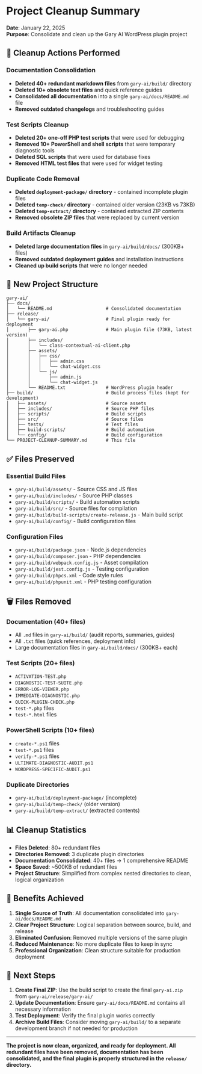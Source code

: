 # Project Cleanup Summary

**Date**: January 22, 2025  
**Purpose**: Consolidate and clean up the Gary AI WordPress plugin project

## 🧹 Cleanup Actions Performed

### Documentation Consolidation
- **Deleted 40+ redundant markdown files** from `gary-ai/build/` directory
- **Deleted 10+ obsolete text files** and quick reference guides
- **Consolidated all documentation** into a single `gary-ai/docs/README.md` file
- **Removed outdated changelogs** and troubleshooting guides

### Test Scripts Cleanup
- **Deleted 20+ one-off PHP test scripts** that were used for debugging
- **Removed 10+ PowerShell and shell scripts** that were temporary diagnostic tools
- **Deleted SQL scripts** that were used for database fixes
- **Removed HTML test files** that were used for widget testing

### Duplicate Code Removal
- **Deleted `deployment-package/` directory** - contained incomplete plugin files
- **Deleted `temp-check/` directory** - contained older version (23KB vs 73KB)
- **Deleted `temp-extract/` directory** - contained extracted ZIP contents
- **Removed obsolete ZIP files** that were replaced by current version

### Build Artifacts Cleanup
- **Deleted large documentation files** in `gary-ai/build/docs/` (300KB+ files)
- **Removed outdated deployment guides** and installation instructions
- **Cleaned up build scripts** that were no longer needed

## 📁 New Project Structure

```
gary-ai/
├── docs/
│   └── README.md                    # Consolidated documentation
├── release/
│   └── gary-ai/                     # Final plugin ready for deployment
│       ├── gary-ai.php              # Main plugin file (73KB, latest version)
│       ├── includes/
│       │   └── class-contextual-ai-client.php
│       ├── assets/
│       │   ├── css/
│       │   │   ├── admin.css
│       │   │   └── chat-widget.css
│       │   └── js/
│       │       ├── admin.js
│       │       └── chat-widget.js
│       └── README.txt               # WordPress plugin header
├── build/                           # Build process files (kept for development)
│   ├── assets/                      # Source assets
│   ├── includes/                    # Source PHP files
│   ├── scripts/                     # Build scripts
│   ├── src/                         # Source files
│   ├── tests/                       # Test files
│   ├── build-scripts/               # Build automation
│   └── config/                      # Build configuration
└── PROJECT-CLEANUP-SUMMARY.md       # This file
```

## ✅ Files Preserved

### Essential Build Files
- `gary-ai/build/assets/` - Source CSS and JS files
- `gary-ai/build/includes/` - Source PHP classes
- `gary-ai/build/scripts/` - Build automation scripts
- `gary-ai/build/src/` - Source files for compilation
- `gary-ai/build/build-scripts/create-release.js` - Main build script
- `gary-ai/build/config/` - Build configuration files

### Configuration Files
- `gary-ai/build/package.json` - Node.js dependencies
- `gary-ai/build/composer.json` - PHP dependencies
- `gary-ai/build/webpack.config.js` - Asset compilation
- `gary-ai/build/jest.config.js` - Testing configuration
- `gary-ai/build/phpcs.xml` - Code style rules
- `gary-ai/build/phpunit.xml` - PHP testing configuration

## 🗑️ Files Removed

### Documentation (40+ files)
- All `.md` files in `gary-ai/build/` (audit reports, summaries, guides)
- All `.txt` files (quick references, deployment info)
- Large documentation files in `gary-ai/build/docs/` (300KB+ each)

### Test Scripts (20+ files)
- `ACTIVATION-TEST.php`
- `DIAGNOSTIC-TEST-SUITE.php`
- `ERROR-LOG-VIEWER.php`
- `IMMEDIATE-DIAGNOSTIC.php`
- `QUICK-PLUGIN-CHECK.php`
- `test-*.php` files
- `test-*.html` files

### PowerShell Scripts (10+ files)
- `create-*.ps1` files
- `test-*.ps1` files
- `verify-*.ps1` files
- `ULTIMATE-DIAGNOSTIC-AUDIT.ps1`
- `WORDPRESS-SPECIFIC-AUDIT.ps1`

### Duplicate Directories
- `gary-ai/build/deployment-package/` (incomplete)
- `gary-ai/build/temp-check/` (older version)
- `gary-ai/build/temp-extract/` (extracted contents)

## 📊 Cleanup Statistics

- **Files Deleted**: 80+ redundant files
- **Directories Removed**: 3 duplicate plugin directories
- **Documentation Consolidated**: 40+ files → 1 comprehensive README
- **Space Saved**: ~500KB of redundant files
- **Project Structure**: Simplified from complex nested directories to clean, logical organization

## 🎯 Benefits Achieved

1. **Single Source of Truth**: All documentation consolidated into `gary-ai/docs/README.md`
2. **Clear Project Structure**: Logical separation between source, build, and release
3. **Eliminated Confusion**: Removed multiple versions of the same plugin
4. **Reduced Maintenance**: No more duplicate files to keep in sync
5. **Professional Organization**: Clean structure suitable for production deployment

## 🚀 Next Steps

1. **Create Final ZIP**: Use the build script to create the final `gary-ai.zip` from `gary-ai/release/gary-ai/`
2. **Update Documentation**: Ensure `gary-ai/docs/README.md` contains all necessary information
3. **Test Deployment**: Verify the final plugin works correctly
4. **Archive Build Files**: Consider moving `gary-ai/build/` to a separate development branch if not needed for production

---

**The project is now clean, organized, and ready for deployment. All redundant files have been removed, documentation has been consolidated, and the final plugin is properly structured in the `release/` directory.** 